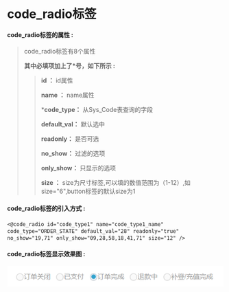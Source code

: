# code\_radio**标签**

#### code\_radio**标签的属性 :**

> code\_radio标签有8个属性
>
> **其中必填项加上了\*号，如下所示 :**
>
> > **id ：** id属性
> >
> > **name ：** name属性
> >
> > \***code\_type：** 从Sys\_Code表查询的字段
> >
> > **default\_val：** 默认选中
> >
> > **readonly：** 是否可选
> >
> > **no\_show：** 过滤的选项
> >
> > **only\_show：** 只显示的选项
> >
> > **size ：** size为尺寸标签,可以填的数值范围为（1-12）,如size="6",button标签的默认size为1

#### code\_radio标签的引入方式 :

```
<@code_radio id="code_type1" name="code_type1_name" code_type="ORDER_STATE" default_val="28" readonly="true" no_show="19,71" only_show="09,28,58,18,41,71" size="12" />
```

#### code\_radio标签显示效果图 :

![](/assets/code_radio.png)



